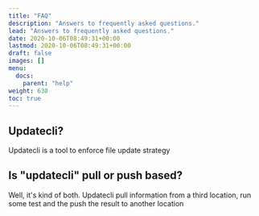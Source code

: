 ```yaml
---
title: "FAQ"
description: "Answers to frequently asked questions."
lead: "Answers to frequently asked questions."
date: 2020-10-06T08:49:31+00:00
lastmod: 2020-10-06T08:49:31+00:00
draft: false
images: []
menu: 
  docs:
    parent: "help"
weight: 630
toc: true
---
```


## Updatecli?

Updatecli is a tool to enforce file update strategy

## Is "updatecli" pull or push based?

Well, it's kind of both. Updatecli pull information from a third location, run some test and the push the result to another location